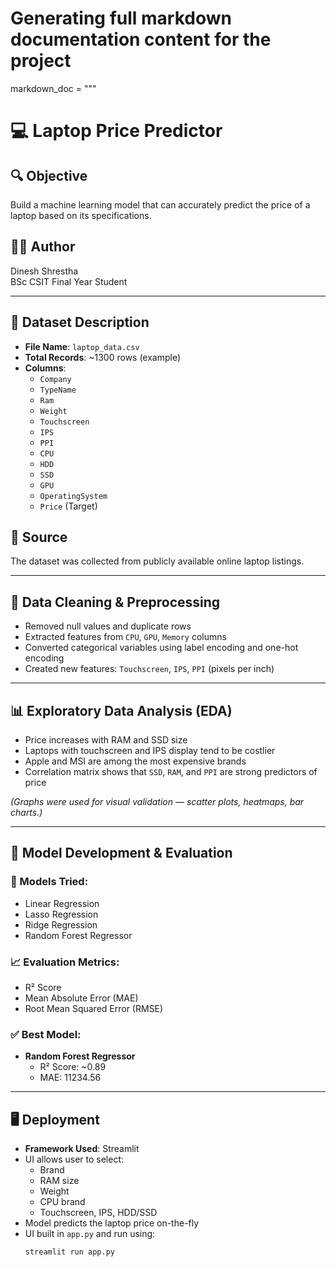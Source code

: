 # Generating full markdown documentation content for the project

markdown_doc = """
# 💻 Laptop Price Predictor

## 🔍 Objective
Build a machine learning model that can accurately predict the price of a laptop based on its specifications.

## 👨‍💻 Author
Dinesh Shrestha  
BSc CSIT Final Year Student  

---

## 📁 Dataset Description

- **File Name**: `laptop_data.csv`
- **Total Records**: ~1300 rows (example)
- **Columns**:  
  - `Company`  
  - `TypeName`  
  - `Ram`  
  - `Weight`  
  - `Touchscreen`  
  - `IPS`  
  - `PPI`  
  - `CPU`  
  - `HDD`  
  - `SSD`  
  - `GPU`  
  - `OperatingSystem`  
  - `Price` (Target)

## 📌 Source
The dataset was collected from publicly available online laptop listings.

---

## 🧹 Data Cleaning & Preprocessing

- Removed null values and duplicate rows
- Extracted features from `CPU`, `GPU`, `Memory` columns
- Converted categorical variables using label encoding and one-hot encoding
- Created new features: `Touchscreen`, `IPS`, `PPI` (pixels per inch)

---

## 📊 Exploratory Data Analysis (EDA)

- Price increases with RAM and SSD size
- Laptops with touchscreen and IPS display tend to be costlier
- Apple and MSI are among the most expensive brands
- Correlation matrix shows that `SSD`, `RAM`, and `PPI` are strong predictors of price

*(Graphs were used for visual validation — scatter plots, heatmaps, bar charts.)*

---

## 🤖 Model Development & Evaluation

### 🧪 Models Tried:
- Linear Regression
- Lasso Regression
- Ridge Regression
- Random Forest Regressor

### 📈 Evaluation Metrics:
- R² Score
- Mean Absolute Error (MAE)
- Root Mean Squared Error (RMSE)

### ✅ Best Model:
- **Random Forest Regressor**
  - R² Score: ~0.89
  - MAE: 11234.56

---

## 🖥 Deployment

- **Framework Used**: Streamlit
- UI allows user to select:
  - Brand
  - RAM size
  - Weight
  - CPU brand
  - Touchscreen, IPS, HDD/SSD
- Model predicts the laptop price on-the-fly
- UI built in `app.py` and run using:
  ```bash
  streamlit run app.py
